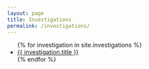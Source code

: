 ```yaml
---
layout: page
title: Investigations
permalink: /investigations/
---
```


<ul>
  {% for investigation in site.investigations %}
    <li><a href="{{ investigation.url }}">{{ investigation.title }}</a></li>
  {% endfor %}
</ul>